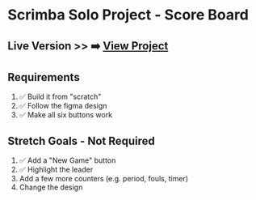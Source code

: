 # Scrimba Solo Project - Score Board

## Live Version >> ➡️ [View Project](https://rapidisimo.github.io/Score-Board/)

## Requirements
1. ✅ Build it from "scratch"
2. ✅ Follow the figma design
3. ✅ Make all six buttons work

## Stretch Goals - Not Required
1. ✅ Add a "New Game" button
2. ✅ Highlight the leader
3. Add a few more counters (e.g. period, fouls, timer)
4. Change the design
